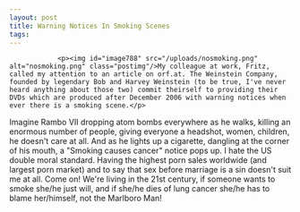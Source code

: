 ```yaml
---
layout: post
title: Warning Notices In Smoking Scenes
tags:
---
```



                <p><img id="image788" src="/uploads/nosmoking.png" alt="nosmoking.png" class="postimg"/>My colleague at work, Fritz, called my attention to an article on orf.at. The Weinstein Company, founded by legendary Bob and Harvey Weinstein (to be true, I've never heard anything about those two) commit theirself to providing their DVDs which are produced after December 2006 with warning notices when ever there is a smoking scene.</p>
<p>Imagine Rambo VII dropping atom bombs everywhere as he walks, killing an enormous number of people, giving everyone a headshot, women, children, he doesn't care at all. And as he lights up a cigarette, dangling at the corner of his mouth, a &quot;Smoking causes cancer&quot; notice pops up. I hate the US double moral standard. Having the highest porn sales worldwide (and largest porn market) and to say that sex before marriage is a sin doesn't suit me at all. Come on! We're living in the 21st century, if someone wants to smoke she/he just will, and if she/he dies of lung cancer she/he has to blame her/himself, not the Marlboro Man!</p>
